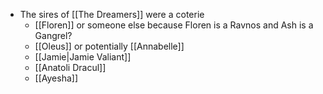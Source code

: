 - The sires of [[The Dreamers]] were a coterie
	- [[Floren]] or someone else because Floren is a Ravnos and Ash is a Gangrel?
	- [[Oleus]] or potentially [[Annabelle]]
	- [[Jamie|Jamie Valiant]]
	- [[Anatoli Dracul]]
	- [[Ayesha]]